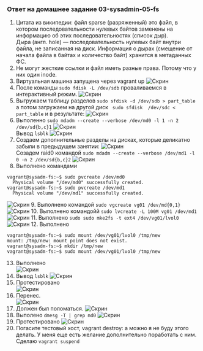 ### Ответ на домашнее задание 03-sysadmin-05-fs

1. Цитата из википедии: файл sparse (разряженный) это файл, в котором последовательности нулевых байтов заменены на информацию об этих последовательностях (список дыр).   
Дыра (англ. hole) — последовательность нулевых байт внутри файла, не записанная на диск. Информация о дырах (смещение от начала файла в байтах и количество байт) хранится в метаданных ФС.
2. Не могут жесткие ссылки и файл иметь разные права. Потому что у них один inode.
3. Виртуальная машина запущена через vagrant up
![Скрин](img/03-01.jpg)  
4. После команды `sudo fdisk -L /dev/sdb` проваливаемся в интерактивный режим.
![Скрин](img/04-01.jpg) 
5. Выгружаем таблицу разделов `sudo sfdisk -d /dev/sdb > part_table` а потом загружаем на другой диск ` sudo sfdisk  /dev/sdc < part_table` и в результате:
![Скрин](img/05-01.jpg) 
6. Выполенно `sudo mdadm --create --verbose /dev/md0 -l 1 -n 2 /dev/sd{b,c}1`
![Скрин](img/06-01.jpg)  
Вывод `lsblk`
![Скрин](img/06-02.jpg)
7. Создаем дополнительные разделы на дисках, которые деликатно забыли в предыдущем занятии:
![Скрин](img/07-01.jpg)  
 Созадем raid0 командой `sudo mdadm --create --verbose /dev/md1 -l 0 -n 2 /dev/sd{b,c}2`
![Скрин](img/07-02.jpg)
8. Выполнено командами
```commandline
vagrant@sysadm-fs:~$ sudo pvcreate /dev/md0
  Physical volume "/dev/md0" successfully created.
vagrant@sysadm-fs:~$ sudo pvcreate /dev/md1
  Physical volume "/dev/md1" successfully created.
```
![Скрин](img/08-01.jpg)
9. Выполнено командой `sudo vgcreate vg01 /dev/md{0,1}`
![Скрин](img/09-01.jpg)
10. Выполнено командойй `sudo lvcreate -L 100M vg01 /dev/md1`
![Скрин](img/10-01.jpg)
11. Выполнено `sudo sudo mke2fs -t ext4 /dev/vg01/lvol0`
![Скрин](img/11-01.jpg)
12. Выполнено  
```commandline
vagrant@sysadm-fs:~$ sudo mount /dev/vg01/lvol0 /tmp/new
mount: /tmp/new: mount point does not exist.
vagrant@sysadm-fs:~$ mkdir /tmp/new
vagrant@sysadm-fs:~$ sudo mount /dev/vg01/lvol0 /tmp/new
```
13. Выполнено   
![Скрин](img/13-01.jpg)
14. Вывод `lsblk`
![Скрин](img/14-01.jpg)
15. Протестировано  
![Скрин](img/15-01.jpg)
16. Перенес.  
![Скрин](img/16-01.jpg)
17. Должен был поломаться. 
![Скрин](img/17-01.jpg)
18. Выполено `dmesg -T | grep md0`
![Скрин](img/18-01.jpg)
19. Протестировано 
![Скрин](img/19-01.jpg)
20. Погасите тестовый хост, vagrant destroy: а можно я не буду этого делать. 
У меня еще есть желание дополнительно поработать с ним. Сделаю `vagrant suspend`
